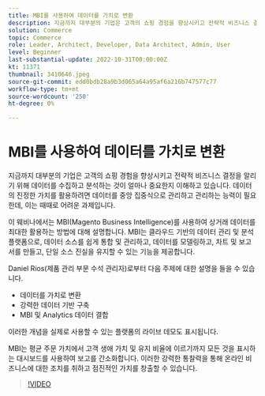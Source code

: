 ```yaml
---
title: MBI를 사용하여 데이터를 가치로 변환
description: 지금까지 대부분의 기업은 고객의 쇼핑 경험을 향상시키고 전략적 비즈니스 결정을 알리기 위해 데이터를 수집하고 분석하는 것이 얼마나 중요한지 이해하고 있습니다. 데이터의 진정한 가치를 활용하려면 데이터를 중앙 집중식으로 관리하고 관리하는 능력이 필요한데, 이는 때때로 어려운 과제입니다.
solution: Commerce
topic: Commerce
role: Leader, Architect, Developer, Data Architect, Admin, User
level: Beginner
last-substantial-update: 2022-10-31T00:00:00Z
kt: 11371
thumbnail: 3410646.jpeg
source-git-commit: edd0bdb28a9b3d065a64a95af6a216b747577c77
workflow-type: tm+mt
source-wordcount: '250'
ht-degree: 0%

---
```


# MBI를 사용하여 데이터를 가치로 변환

지금까지 대부분의 기업은 고객의 쇼핑 경험을 향상시키고 전략적 비즈니스 결정을 알리기 위해 데이터를 수집하고 분석하는 것이 얼마나 중요한지 이해하고 있습니다. 데이터의 진정한 가치를 활용하려면 데이터를 중앙 집중식으로 관리하고 관리하는 능력이 필요한데, 이는 때때로 어려운 과제입니다.

이 웨비나에서는 MBI(Magento Business Intelligence)를 사용하여 상거래 데이터를 최대한 활용하는 방법에 대해 설명합니다. MBI는 클라우드 기반의 데이터 관리 및 분석 플랫폼으로, 데이터 소스를 쉽게 통합 및 관리하고, 데이터를 모델링하고, 차트 및 보고서를 만들고, 단일 소스 진실을 유지할 수 있는 기능을 제공합니다.

Daniel Rios(제품 관리 부문 수석 관리자)로부터 다음 주제에 대한 설명을 들을 수 있습니다.

* 데이터를 가치로 변환
* 강력한 데이터 기반 구축
* MBI 및 Analytics 데이터 결합

이러한 개념을 실제로 사용할 수 있는 플랫폼의 라이브 데모도 표시됩니다.

MBI는 평균 주문 가치에서 고객 생애 가치 및 유지 비율에 이르기까지 모든 것을 표시하는 대시보드를 사용하여 보고를 간소화합니다. 이러한 강력한 통찰력을 통해 온라인 비즈니스에 대한 조치를 취하고 점진적인 가치를 창출할 수 있습니다.

>[!VIDEO](https://video.tv.adobe.com/v/3410646/?quality=12&learn=on)
